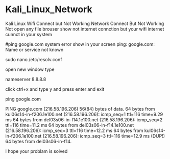 # Kali_Linux_Network
Kali Linux Wifi Connect but Not Working
Network Connect But Not Working Not open any file 
brouser show not internet connction but your wifi internet cunnct in your system

#ping google.com
system error show in your screen
ping: google.com: Name or service not known


sudo nano /etc/resolv.conf

open new window 
type 

nameserver 8.8.8.8


click ctrl+x and type y and press enter
and exit

ping google.com


PING google.com (216.58.196.206) 56(84) bytes of data.
64 bytes from kul06s14-in-f206.1e100.net (216.58.196.206): icmp_seq=1 ttl=116 time=9.29 ms
64 bytes from del03s06-in-f14.1e100.net (216.58.196.206): icmp_seq=2 ttl=116 time=11.2 ms
64 bytes from del03s06-in-f14.1e100.net (216.58.196.206): icmp_seq=3 ttl=116 time=12.2 ms
64 bytes from kul06s14-in-f206.1e100.net (216.58.196.206): icmp_seq=3 ttl=116 time=12.9 ms (DUP!)
64 bytes from del03s06-in-f14.


I hope your problam is solved
